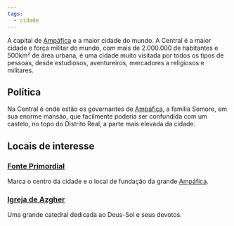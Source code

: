 ```yaml
---
tags:
  - cidade
---
```

A capital de [Ampáfica](../Amp%C3%A1fica.md) e a maior cidade do mundo. A Central é a maior cidade e força militar do mundo, com mais de 2.000.000 de habitantes e 500km² de área urbana, é uma cidade muito visitada por todos os tipos de pessoas, desde estudiosos, aventureiros, mercadores a religiosos e militares.

## Política
Na Central é onde estão os governantes de [Ampáfica](../Amp%C3%A1fica.md), a família Semore, em sua enorme mansão, que facilmente poderia ser confundida com um castelo, no topo do Distrito Real, a parte mais elevada da cidade.

## Locais de interesse
### [Fonte Primordial](./Fonte%20Primordial.md)
Marca o centro da cidade e o local de fundação da grande [Ampáfica](../Amp%C3%A1fica.md).

### [Igreja de Azgher](./Igreja%20de%20Azgher.md)
Uma grande catedral dedicada ao Deus-Sol e seus devotos.